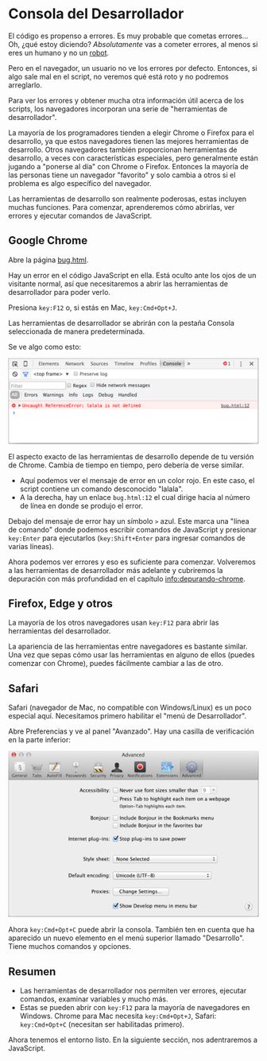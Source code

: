 # Consola del Desarrollador

El código es propenso a errores. Es muy probable que cometas errores... Oh, ¿qué estoy diciendo? *Absolutamente* vas a cometer errores, al menos si eres un humano y no un [robot](https://es.wikipedia.org/wiki/Bender_(Futurama)).

Pero en el navegador, un usuario no ve los errores por defecto. Entonces, si algo sale mal en el script, no veremos qué está roto y no podremos arreglarlo.

Para ver los errores y obtener mucha otra información útil acerca de los scripts, los navegadores incorporan una serie de "herramientas de desarrollador".

La mayoría de los programadores tienden a elegir Chrome o Firefox para el desarrollo, ya que estos navegadores tienen las mejores herramientas de desarrollo. Otros navegadores también proporcionan herramientas de desarrollo, a veces con características especiales, pero generalmente están jugando a "ponerse al día" con Chrome o Firefox. Entonces la mayoría de las personas tiene un navegador "favorito" y solo cambia a otros si el problema es algo específico del navegador.

Las herramientas de desarrollo son realmente poderosas, estas incluyen muchas funciones. Para comenzar, aprenderemos cómo abrirlas, ver errores y ejecutar comandos de JavaScript.

## Google Chrome

Abre la página [bug.html](bug.html).

Hay un error en el código JavaScript en ella. Está oculto ante los ojos de un visitante normal, así que necesitaremos a abrir las herramientas de desarrollador para poder verlo.

Presiona `key:F12` o, si estás en Mac, `key:Cmd+Opt+J`.

Las herramientas de desarrollador se abrirán con la pestaña Consola seleccionada de manera predeterminada.

Se ve algo como esto:

![chrome](chrome.png)

El aspecto exacto de las herramientas de desarrollo depende de tu versión de Chrome. Cambia de tiempo en tiempo, pero debería de verse similar.

- Aquí podemos ver el mensaje de error en un color rojo. En este caso, el script contiene un comando desconocido "lalala".
- A la derecha, hay un enlace `bug.html:12` el cual dirige hacia al número de línea en donde se produjo el error.

Debajo del mensaje de error hay un símbolo `>` azul. Este marca una "línea de comando" donde podemos escribir comandos de JavaScript y presionar `key:Enter` para ejecutarlos (`key:Shift+Enter` para ingresar comandos de varias líneas).

Ahora podemos ver errores y eso es suficiente para comenzar. Volveremos a las herramientas de desarrollador más adelante y cubriremos la depuración con más profundidad en el capítulo <info:depurando-chrome>.

## Firefox, Edge y otros

La mayoría de los otros navegadores usan `key:F12` para abrir las herramientas del desarrollador.

La apariencia de las herramientas entre navegadores es bastante similar. Una vez que sepas cómo usar las herramientas en alguno de ellos (puedes comenzar con Chrome), puedes fácilmente cambiar a las de otro.

## Safari

Safari (navegador de Mac, no compatible con Windows/Linux) es un poco especial aquí. Necesitamos primero habilitar el "menú de Desarrollador".

Abre Preferencias y ve al panel "Avanzado". Hay una casilla de verificación en la parte inferior:

![safari](safari.png)

Ahora `key:Cmd+Opt+C` puede abrir la consola. También ten en cuenta que ha aparecido un nuevo elemento en el menú superior llamado "Desarrollo". Tiene muchos comandos y opciones.

## Resumen

- Las herramientas de desarrollador nos permiten ver errores, ejecutar comandos, examinar variables y mucho más.
- Estas se pueden abrir con `key:F12` para la mayoría de navegadores en Windows. Chrome para Mac necesita `key:Cmd+Opt+J`, Safari: `key:Cmd+Opt+C` (necesitan ser habilitadas primero).

Ahora tenemos el entorno listo. En la siguiente sección, nos adentraremos a JavaScript.
